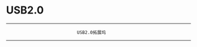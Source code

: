 # USB2.0
-----------------------------------------------------------------------------------
                               USB2.0拓展坞
-----------------------------------------------------------------------------------
